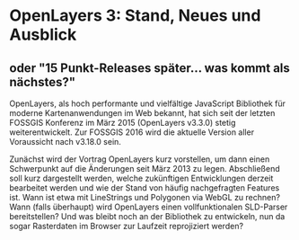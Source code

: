 # OpenLayers 3: Stand, Neues und Ausblick
## oder "15 Punkt-Releases später… was kommt als nächstes?"

OpenLayers, als hoch performante und vielfältige JavaScript Bibliothek für
moderne Kartenanwendungen im Web bekannt, hat sich seit der letzten FOSSGIS
Konferenz im März 2015 (OpenLayers v3.3.0) stetig weiterentwickelt. Zur FOSSGIS
2016 wird die aktuelle Version aller Voraussicht nach v3.18.0 sein.

Zunächst wird der Vortrag OpenLayers kurz vorstellen, um dann einen Schwerpunkt
auf die Änderungen seit März 2013 zu legen. Abschließend soll kurz dargestellt
werden, welche zukünftigen Entwicklungen derzeit bearbeitet werden und wie der
Stand von häufig nachgefragten Features ist. Wann ist etwa mit LineStrings und
Polygonen via WebGL zu rechnen? Wann (falls überhaupt) wird OpenLayers einen
vollfunktionalen SLD-Parser bereitstellen? Und was bleibt noch an der Bibliothek
zu entwickeln, nun da sogar Rasterdaten im Browser zur Laufzeit reprojiziert
werden?
